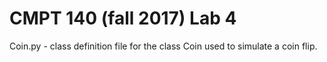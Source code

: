 CMPT 140 (fall 2017) Lab 4
========================== 

Coin.py - class definition file for the class Coin used to simulate a coin flip.
